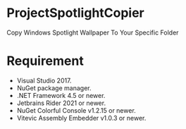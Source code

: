 # ProjectSpotlightCopier
Copy Windows Spotlight Wallpaper To Your Specific Folder 

# Requirement

* Visual Studio 2017.
* NuGet  package manager.
* .NET Framework 4.5 or newer.
* Jetbrains Rider 2021 or newer.
* NuGet Colorful Console v1.2.15 or newer.
* Vitevic Assembly Embedder v1.0.3 or newer.